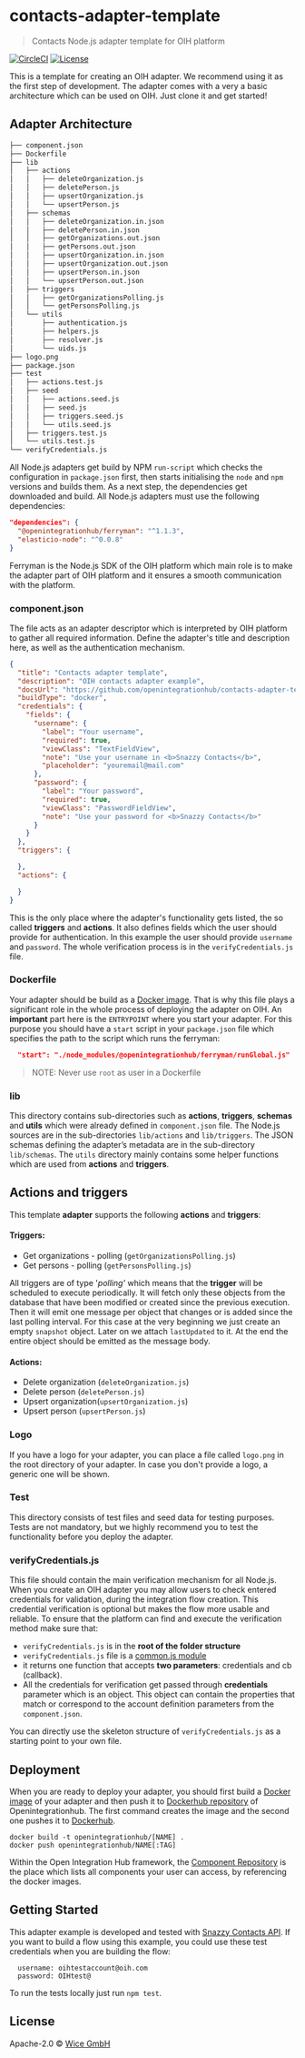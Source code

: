 # contacts-adapter-template
> Contacts Node.js adapter template for OIH platform

[![CircleCI](https://circleci.com/gh/openintegrationhub/contacts-adapter-template.svg?style=svg)](https://circleci.com/gh/openintegrationhub/contacts-adapter-template)
[![License](https://img.shields.io/badge/License-Apache%202.0-yellow.svg)](LICENSE)

This is a template for creating an OIH adapter. We recommend using it as the first step of development. The adapter comes with a very a basic architecture which can be used on OIH. Just clone it and get started!

## Adapter Architecture

``` bash
├── component.json
├── Dockerfile
├── lib
│   ├── actions
│   │   ├── deleteOrganization.js
│   │   ├── deletePerson.js
│   │   ├── upsertOrganization.js
│   │   └── upsertPerson.js
│   ├── schemas
│   │   ├── deleteOrganization.in.json
│   │   ├── deletePerson.in.json
│   │   ├── getOrganizations.out.json
│   │   ├── getPersons.out.json
│   │   ├── upsertOrganization.in.json
│   │   ├── upsertOrganization.out.json
│   │   ├── upsertPerson.in.json
│   │   └── upsertPerson.out.json
│   ├── triggers
│   │   ├── getOrganizationsPolling.js
│   │   └── getPersonsPolling.js
│   └── utils
│       ├── authentication.js
│       ├── helpers.js
│       ├── resolver.js
│       └── uids.js
├── logo.png
├── package.json
├── test
│   ├── actions.test.js
│   ├── seed
│   │   ├── actions.seed.js
│   │   ├── seed.js
│   │   ├── triggers.seed.js
│   │   └── utils.seed.js
│   ├── triggers.test.js
│   └── utils.test.js
└── verifyCredentials.js
```

All Node.js adapters get build by NPM `run-script` which checks the configuration in `package.json` first, then starts initialising the `node` and `npm` versions and builds them. As a next step, the dependencies get downloaded and build. All Node.js adapters must use the following dependencies:

```json
"dependencies": {
  "@openintegrationhub/ferryman": "^1.1.3",
  "elasticio-node": "^0.0.8"
}
```

Ferryman is the Node.js SDK of the OIH platform which main role is to make the adapter part of OIH platform and it ensures a smooth communication with the platform.

### component.json

The file acts as an adapter descriptor which is interpreted by OIH platform to gather all required information. Define the adapter's title and description here, as well as the authentication mechanism.

```json
{
  "title": "Contacts adapter template",
  "description": "OIH contacts adapter example",
  "docsUrl": "https://github.com/openintegrationhub/contacts-adapter-template",
  "buildType": "docker",
  "credentials": {
    "fields": {
      "username": {
        "label": "Your username",
        "required": true,
        "viewClass": "TextFieldView",
        "note": "Use your username in <b>Snazzy Contacts</b>",
        "placeholder": "youremail@mail.com"
      },
      "password": {
        "label": "Your password",
        "required": true,
        "viewClass": "PasswordFieldView",
        "note": "Use your password for <b>Snazzy Contacts</b>"
      }
    }
  },
  "triggers": {

  },
  "actions": {

  }
}
```

This is the only place where the adapter's functionality gets listed, the so called **triggers** and **actions**. It also defines fields which the user should provide for authentication. In this example the user should provide `username` and `password`. The whole verification process is in the `verifyCredentials.js` file.

### Dockerfile

Your adapter should be build as a [Docker image](https://docs.docker.com/v17.09/engine/userguide/storagedriver/imagesandcontainers/). That is why this file plays a significant role in the whole process of deploying the adapter on OIH. An **important** part here is the `ENTRYPOINT` where you start your adapter. For this purpose you should have a `start` script in your `package.json` file which specifies the path to the script which runs the ferryman:

```json
  "start": "./node_modules/@openintegrationhub/ferryman/runGlobal.js"
```

> NOTE: Never use `root` as user in a Dockerfile

### lib

This directory contains sub-directories such as **actions**, **triggers**, **schemas** and **utils** which were already defined in `component.json` file.
The Node.js sources are in the sub-directories `lib/actions` and `lib/triggers`. The JSON schemas defining the adapter’s metadata are in the sub-directory `lib/schemas`. The `utils` directory mainly contains some helper functions which are used from **actions** and **triggers**.

## Actions and triggers
This template **adapter** supports the following **actions** and **triggers**:

#### Triggers:
  - Get organizations - polling (```getOrganizationsPolling.js```)
  - Get persons - polling (```getPersonsPolling.js```)

  All triggers are of type '*polling'* which means that the **trigger** will be scheduled to execute periodically. It will fetch only these objects from the database that have been modified or created since the previous execution. Then it will emit one message per object that changes or is added since the last polling interval. For this case at the very beginning we just create an empty `snapshot` object. Later on we attach ``lastUpdated`` to it. At the end the entire object should be emitted as the message body.

#### Actions:
  - Delete organization (```deleteOrganization.js```)
  - Delete person (```deletePerson.js```)
  - Upsert organization(```upsertOrganization.js```)
  - Upsert person (```upsertPerson.js```)

### Logo

If you have a logo for your adapter, you can place a file called `logo.png` in the root directory of your adapter. In case you don't provide a logo, a generic one will be shown.

### Test

This directory consists of test files and seed data for testing purposes. Tests are not mandatory, but we highly recommend you to test the functionality before you deploy the adapter.

### verifyCredentials.js

This file should contain the main verification mechanism for all Node.js. When you create an OIH adapter you may allow users to check entered credentials for validation, during the integration flow creation. This credential verification is optional but makes the flow more usable and reliable. To ensure that the platform can find and execute the verification method make sure that:  
 - `verifyCredentials.js` is in the **root of the folder structure**
 - `verifyCredentials.js` file is a [common.js module](http://wiki.commonjs.org/wiki/Modules/1.1)
 - it returns one function that accepts **two parameters**: credentials and cb (callback).  
 - All the credentials for verification get passed through **credentials** parameter which is an object. This object can contain the properties that match or correspond to the account definition parameters from the `component.json`.

You can directly use the skeleton structure of `verifyCredentials.js` as a starting point to your own file.

## Deployment

When you are ready to deploy your adapter, you should first build a [Docker image](https://docs.docker.com/v17.09/engine/userguide/storagedriver/imagesandcontainers/) of your adapter and then push it to [Dockerhub repository](https://hub.docker.com/u/openintegrationhub) of Openintegrationhub.
The first command creates the image and the second one pushes it to [Dockerhub](https://hub.docker.com/u/openintegrationhub).

```Dockefile
docker build -t openintegrationhub/[NAME] .
docker push openintegrationhub/NAME[:TAG]
```

Within the Open Integration Hub framework, the [Component Repository](https://openintegrationhub.github.io/docs/Services/ComponentRepository.html) is the place which lists all components your user can access, by referencing the docker images.

## Getting Started

This adapter example is developed and tested with [Snazzy Contacts API](https://snazzycontacts.com). If you want to build a flow using this example, you could use these test credentials when you are building the flow:

```
  username: oihtestaccount@oih.com
  password: OIHtest@

```

To run the tests locally just run `npm test`.

## License

Apache-2.0 © [Wice GmbH](https://wice.de/)

